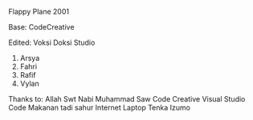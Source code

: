 Flappy Plane 2001

Base: CodeCreative

Edited: Voksi Doksi Studio

1. Arsya
2. Fahri
3. Rafif
4. Vylan

Thanks to:
Allah Swt
Nabi Muhammad Saw
Code Creative
Visual Studio Code
Makanan tadi sahur
Internet
Laptop
Tenka Izumo
